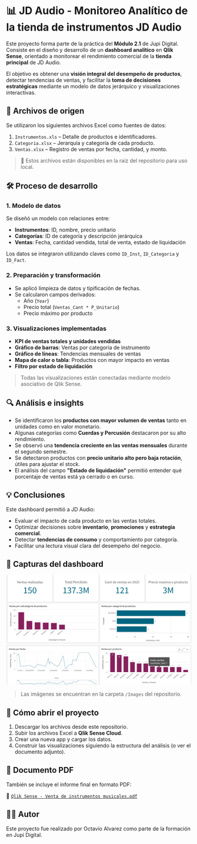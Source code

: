 # 📊 JD Audio - Monitoreo Analítico de la tienda de instrumentos JD Audio

Este proyecto forma parte de la práctica del **Módulo 2.1** de Jupi Digital. Consiste en el diseño y desarrollo de un **dashboard analítico** en **Qlik Sense**, orientado a monitorear el rendimiento comercial de la **tienda principal** de JD Audio.

El objetivo es obtener una **visión integral del desempeño de productos**, detectar tendencias de ventas, y facilitar la **toma de decisiones estratégicas** mediante un modelo de datos jerárquico y visualizaciones interactivas.

## 📁 Archivos de origen

Se utilizaron los siguientes archivos Excel como fuentes de datos:

1. `Instrumentos.xls` – Detalle de productos e identificadores.
2. `Categoria.xlsx` – Jerarquía y categoría de cada producto.
3. `Ventas.xlsx` – Registro de ventas por fecha, cantidad, y monto.

> 📌 Estos archivos están disponibles en la raíz del repositorio para uso local.

## 🛠️ Proceso de desarrollo

### 1. Modelo de datos

Se diseñó un modelo con relaciones entre:

- **Instrumentos**: ID, nombre, precio unitario
- **Categorías**: ID de categoría y descripción jerárquica
- **Ventas**: Fecha, cantidad vendida, total de venta, estado de liquidación

Los datos se integraron utilizando claves como `ID_Inst`, `ID_Categoria` y `ID_Fact`.

### 2. Preparación y transformación

- Se aplicó limpieza de datos y tipificación de fechas.
- Se calcularon campos derivados:
  - Año (`Year`)
  - Precio total (`Ventas_Cant * P_Unitario`)
  - Precio máximo por producto

### 3. Visualizaciones implementadas

- **KPI de ventas totales y unidades vendidas**
- **Gráfico de barras**: Ventas por categoría de instrumento
- **Gráfico de líneas**: Tendencias mensuales de ventas
- **Mapa de calor o tabla**: Productos con mayor impacto en ventas
- **Filtro por estado de liquidación**

> Todas las visualizaciones están conectadas mediante modelo asociativo de Qlik Sense.

## 🔍 Análisis e insights

- Se identificaron los **productos con mayor volumen de ventas** tanto en unidades como en valor monetario.
- Algunas categorías como **Cuerdas y Percusión** destacaron por su alto rendimiento.
- Se observó una **tendencia creciente en las ventas mensuales** durante el segundo semestre.
- Se detectaron productos con **precio unitario alto pero baja rotación**, útiles para ajustar el stock.
- El análisis del campo **"Estado de liquidación"** permitió entender qué porcentaje de ventas está ya cerrado o en curso.

## 💡 Conclusiones

Este dashboard permitió a JD Audio:

- Evaluar el impacto de cada producto en las ventas totales.
- Optimizar decisiones sobre **inventario**, **promociones** y **estrategia comercial**.
- Detectar **tendencias de consumo** y comportamiento por categoría.
- Facilitar una lectura visual clara del desempeño del negocio.

## 📸 Capturas del dashboard

![Resumen de ventas](Imagenes/1.png)
![Análisis por categoría](Imagenes/2.png)

> Las imágenes se encuentran en la carpeta `/Images` del repositorio.

## 🚀 Cómo abrir el proyecto

1. Descargar los archivos desde este repositorio.
2. Subir los archivos Excel a **Qlik Sense Cloud**.
3. Crear una nueva app y cargar los datos.
4. Construir las visualizaciones siguiendo la estructura del análisis (o ver el documento adjunto).

## 📄 Documento PDF

También se incluye el informe final en formato PDF:

📎 [`Qlik Sense - Venta de instrumentos musicales.pdf`](Dashboard-PDF/JD_Audio.pdf)

## 👨‍💻 Autor

Este proyecto fue realizado por Octavio Alvarez como parte de la formación en Jupi Digital.

